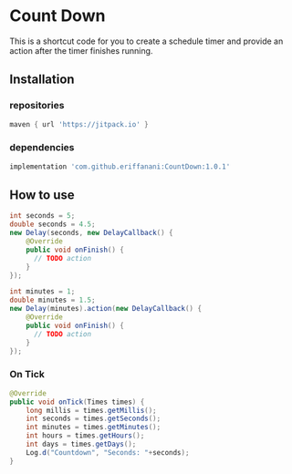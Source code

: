 # Count Down
This is a shortcut code for you to create a schedule timer and provide an action after the timer finishes running.

## Installation

### repositories
```gradle
maven { url 'https://jitpack.io' }
```

### dependencies
```gradle
implementation 'com.github.eriffanani:CountDown:1.0.1'
```

## How to use
```java
int seconds = 5;
double seconds = 4.5;
new Delay(seconds, new DelayCallback() {
    @Override
    public void onFinish() {
      // TODO action
    }
});

int minutes = 1;
double minutes = 1.5;
new Delay(minutes).action(new DelayCallback() {
    @Override
    public void onFinish() {
      // TODO action          
    }
});
```

### On Tick
```java
@Override
public void onTick(Times times) {
    long millis = times.getMillis();
    int seconds = times.getSeconds();
    int minutes = times.getMinutes();
    int hours = times.getHours();
    int days = times.getDays();
    Log.d("Countdown", "Seconds: "+seconds);
}
```
